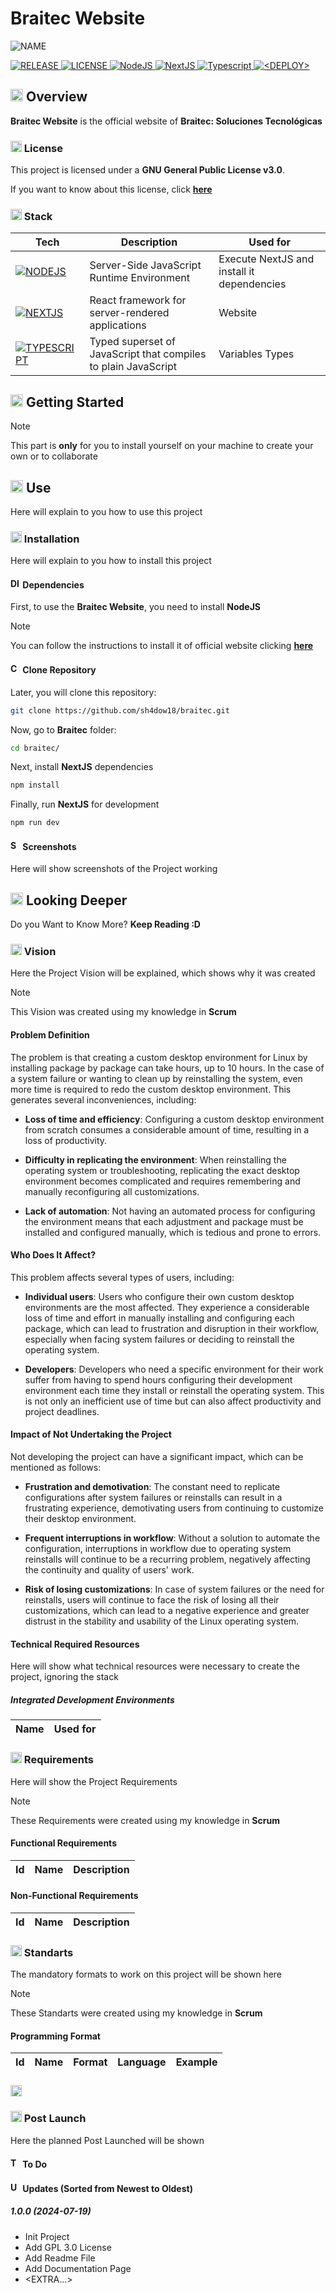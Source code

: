 # Braitec Website

![NAME](IMAGE)

<section>
  <!-- REPO INFORMATION -->
  <a href="https://github.com/sh4dow18/braitec">
    <img src="https://img.shields.io/badge/1.0.0-00AA00?style=for-the-badge&logo=github&labelColor=gray" alt="RELEASE" />
  </a>
  <a href="https://github.com/sh4dow18/braitec/blob/main/LICENSE">
    <img src="https://img.shields.io/badge/GPL%203.0-0066AA?style=for-the-badge&logo=gnu&labelColor=gray" alt="LICENSE" />
  </a>
  <!-- TECNOLOGIES -->
  <a href="https://nodejs.org/">
    <img src="https://img.shields.io/badge/NodeJS-3F873F?style=for-the-badge&logo=node.js&logoColor=white&labelColor=gray" alt="NodeJS" />
  </a>
  <a href="https://nextjs.org">
    <img src="https://img.shields.io/badge/NextJS-0A0A0A?style=for-the-badge&logo=next.js&logoColor=white&labelColor=gray" alt="NextJS" />
  </a>
  <a href="https://www.typescriptlang.org">
    <img src="https://img.shields.io/badge/Typescript-3178C6?style=for-the-badge&logo=typescript&logoColor=white&labelColor=gray" alt="Typescript" />
  </a>
  <!-- DEPLOYMENTS -->
  <a href="https://braitec.vercel.app">
    <img src="https://img.shields.io/badge/Deploy-0099CC?style=for-the-badge&labelColor=gray" alt="<DEPLOY>" />
  </a>
</section>

## <img src="https://emojiapi.dev/api/v1/eyes/32.jpg" alt="OVERVIEW" height="20"/> Overview

**Braitec Website** is the official website of **Braitec: Soluciones Tecnológicas**

### <img src="https://emojiapi.dev/api/v1/key/32.jpg" alt="LICENSE" height="18"/> License

This project is licensed under a **GNU General Public License v3.0**.

If you want to know about this license, click
**[here](https://www.gnu.org/licenses/gpl-3.0.html)**

### <img src="https://emojiapi.dev/api/v1/hammer_and_wrench/32.jpg" alt="STACK" height="18"/> Stack

[NODE_IMAGE]: https://img.shields.io/badge/NodeJS-3F873F?style=for-the-badge&logo=node.js&logoColor=white&labelColor=gray
[NODE_URL]: https://nodejs.org/
[NEXTJS_IMAGE]: https://img.shields.io/badge/NextJS-0A0A0A?style=for-the-badge&logo=next.js&logoColor=white&labelColor=gray
[NEXTJS_URL]: https://nextjs.org
[TYPESCRIPT_IMAGE]: https://img.shields.io/badge/Typescript-3178C6?style=for-the-badge&logo=typescript&logoColor=white&labelColor=gray
[TYPESCRIPT_URL]: https://www.typescriptlang.org

| Tech                                              | Description                                                    | Used for                                   |
| ------------------------------------------------- | -------------------------------------------------------------- | ------------------------------------------ |
| [![NODEJS][NODE_IMAGE]][NODE_URL]                 | Server-Side JavaScript Runtime Environment                     | Execute NextJS and install it dependencies |
| [![NEXTJS][NEXTJS_IMAGE]][NEXTJS_URL]             | React framework for server-rendered applications               | Website                                    |
| [![TYPESCRIPT][TYPESCRIPT_IMAGE]][TYPESCRIPT_URL] | Typed superset of JavaScript that compiles to plain JavaScript | Variables Types                            |

## <img src="https://emojiapi.dev/api/v1/rocket/32.jpg" alt="STARTED" height="20"/> Getting Started

> [!NOTE]
> This part is **only** for you to install yourself on your machine to create your own or to collaborate

## <img src="https://emojiapi.dev/api/v1/grinning_face_with_big_eyes/32.jpg" alt="USE" height="20"/> Use

Here will explain to you how to use this project

### <img src="https://emojiapi.dev/api/v1/large_blue_diamond/32.jpg" alt="INSTALLATION" height="18"/> Installation

Here will explain to you how to install this project

#### <img src="https://emojiapi.dev/api/v1/desktop_computer/32.jpg" alt="DISTROS" height="16"/> Dependencies

First, to use the **Braitec Website**, you need to install **NodeJS**

> [!NOTE]
> You can follow the instructions to install it of official website clicking **[here](https://nodejs.org/en/download/package-manager/all)**

#### <img src="https://emojiapi.dev/api/v1/right_arrow_curving_down/32.jpg" alt="CLONE_REPO" height="16"/> Clone Repository

Later, you will clone this repository:

```bash
git clone https://github.com/sh4dow18/braitec.git
```

Now, go to **Braitec** folder:

```bash
cd braitec/
```

Next, install **NextJS** dependencies

```bash
npm install
```

Finally, run **NextJS** for development

```bash
npm run dev
```

#### <img src="https://emojiapi.dev/api/v1/camera/32.jpg" alt="SCREENSHOTS" height="16"/> Screenshots

Here will show screenshots of the Project working

## <img src="https://emojiapi.dev/api/v1/magnifying_glass_tilted_right/32.jpg" alt="DEEPER" height="20"/> Looking Deeper

Do you Want to Know More? **Keep Reading :D**

### <img src="https://emojiapi.dev/api/v1/eye/32.jpg" alt="VISION" height="18"/> Vision

Here the Project Vision will be explained, which shows why it was created

> [!NOTE]
> This Vision was created using my knowledge in **Scrum**

#### Problem Definition

<THIS IS AN EXAMPLE>

The problem is that creating a custom desktop environment for Linux by installing package by package can take hours, up to 10 hours. In the case of a system failure or wanting to clean up by reinstalling the system, even more time is required to redo the custom desktop environment. This generates several inconveniences, including:

- **Loss of time and efficiency**: Configuring a custom desktop environment from scratch consumes a considerable amount of time, resulting in a loss of productivity.

- **Difficulty in replicating the environment**: When reinstalling the operating system or troubleshooting, replicating the exact desktop environment becomes complicated and requires remembering and manually reconfiguring all customizations.

- **Lack of automation**: Not having an automated process for configuring the environment means that each adjustment and package must be installed and configured manually, which is tedious and prone to errors.

#### Who Does It Affect?

<THIS IS AN EXAMPLE>

This problem affects several types of users, including:

- **Individual users**: Users who configure their own custom desktop environments are the most affected. They experience a considerable loss of time and effort in manually installing and configuring each package, which can lead to frustration and disruption in their workflow, especially when facing system failures or deciding to reinstall the operating system.

- **Developers**: Developers who need a specific environment for their work suffer from having to spend hours configuring their development environment each time they install or reinstall the operating system. This is not only an inefficient use of time but can also affect productivity and project deadlines.

#### Impact of Not Undertaking the Project

<THIS IS AN EXAMPLE>

Not developing the project can have a significant impact, which can be mentioned as follows:

- **Frustration and demotivation**: The constant need to replicate configurations after system failures or reinstalls can result in a frustrating experience, demotivating users from continuing to customize their desktop environment.

- **Frequent interruptions in workflow**: Without a solution to automate the configuration, interruptions in workflow due to operating system reinstalls will continue to be a recurring problem, negatively affecting the continuity and quality of users' work.

- **Risk of losing customizations**: In case of system failures or the need for reinstalls, users will continue to face the risk of losing all their customizations, which can lead to a negative experience and greater distrust in the stability and usability of the Linux operating system.

#### Technical Required Resources

Here will show what technical resources were necessary to create the project, ignoring the stack

##### Integrated Development Environments

| Name | Used for |
| ---- | -------- |

### <img src="https://emojiapi.dev/api/v1/speaking_head/32.jpg" alt="REQUIREMENTS" height="18"/> Requirements

Here will show the Project Requirements

> [!NOTE]
> These Requirements were created using my knowledge in **Scrum**

#### Functional Requirements

| Id  | Name | Description |
| --- | ---- | ----------- |

#### Non-Functional Requirements

| Id  | Name | Description |
| --- | ---- | ----------- |

### <img src="https://emojiapi.dev/api/v1/page_with_curl/32.jpg" alt="STANDARTS" height="18"/> Standarts

The mandatory formats to work on this project will be shown here

> [!NOTE]
> These Standarts were created using my knowledge in **Scrum**

#### Programming Format

| Id  | Name | Format | Language | Example |
| --- | ---- | ------ | -------- | ------- |

### <img src="https://emojiapi.dev/api/v1/exclamation_question_mark/32.jpg" alt="WHAT_DOES" height="18"/> <EXTRA INFO>

### <img src="https://emojiapi.dev/api/v1/new_moon/32.jpg" alt="TO_DO" height="18"/> Post Launch

Here the planned Post Launched will be shown

#### <img src="https://emojiapi.dev/api/v1/check_box_with_check/32.jpg" alt="TO_DO" height="16"/> To Do

#### <img src="https://emojiapi.dev/api/v1/hourglass_done/32.jpg" alt="UPDATES" height="16"/> Updates (Sorted from Newest to Oldest)

##### 1.0.0 (2024-07-19)

- Init Project
- Add GPL 3.0 License
- Add Readme File
- Add <NAME> Documentation Page
- <EXTRA...>
